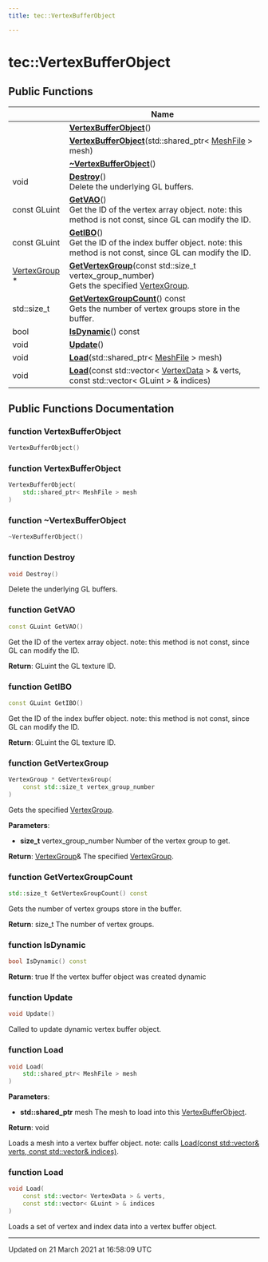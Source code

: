 ```yaml
---
title: tec::VertexBufferObject

---
```


# tec::VertexBufferObject



## Public Functions

|                | Name           |
| -------------- | -------------- |
| | **[VertexBufferObject](/engine/Classes/classtec_1_1_vertex_buffer_object/#function-vertexbufferobject)**() |
| | **[VertexBufferObject](/engine/Classes/classtec_1_1_vertex_buffer_object/#function-vertexbufferobject)**(std::shared_ptr< [MeshFile](/engine/Classes/classtec_1_1_mesh_file/) > mesh) |
| | **[~VertexBufferObject](/engine/Classes/classtec_1_1_vertex_buffer_object/#function-~vertexbufferobject)**() |
| void | **[Destroy](/engine/Classes/classtec_1_1_vertex_buffer_object/#function-destroy)**()<br>Delete the underlying GL buffers.  |
| const GLuint | **[GetVAO](/engine/Classes/classtec_1_1_vertex_buffer_object/#function-getvao)**()<br>Get the ID of the vertex array object. note: this method is not const, since GL can modify the ID.  |
| const GLuint | **[GetIBO](/engine/Classes/classtec_1_1_vertex_buffer_object/#function-getibo)**()<br>Get the ID of the index buffer object. note: this method is not const, since GL can modify the ID.  |
| [VertexGroup](/engine/Classes/structtec_1_1_vertex_group/) * | **[GetVertexGroup](/engine/Classes/classtec_1_1_vertex_buffer_object/#function-getvertexgroup)**(const std::size_t vertex_group_number)<br>Gets the specified [VertexGroup](/engine/Classes/structtec_1_1_vertex_group/).  |
| std::size_t | **[GetVertexGroupCount](/engine/Classes/classtec_1_1_vertex_buffer_object/#function-getvertexgroupcount)**() const<br>Gets the number of vertex groups store in the buffer.  |
| bool | **[IsDynamic](/engine/Classes/classtec_1_1_vertex_buffer_object/#function-isdynamic)**() const |
| void | **[Update](/engine/Classes/classtec_1_1_vertex_buffer_object/#function-update)**() |
| void | **[Load](/engine/Classes/classtec_1_1_vertex_buffer_object/#function-load)**(std::shared_ptr< [MeshFile](/engine/Classes/classtec_1_1_mesh_file/) > mesh) |
| void | **[Load](/engine/Classes/classtec_1_1_vertex_buffer_object/#function-load)**(const std::vector< [VertexData](/engine/Classes/structtec_1_1_vertex_data/) > & verts, const std::vector< GLuint > & indices) |

## Public Functions Documentation

### function VertexBufferObject

```cpp
VertexBufferObject()
```


### function VertexBufferObject

```cpp
VertexBufferObject(
    std::shared_ptr< MeshFile > mesh
)
```


### function ~VertexBufferObject

```cpp
~VertexBufferObject()
```


### function Destroy

```cpp
void Destroy()
```

Delete the underlying GL buffers. 

### function GetVAO

```cpp
const GLuint GetVAO()
```

Get the ID of the vertex array object. note: this method is not const, since GL can modify the ID. 

**Return**: GLuint the GL texture ID. 

### function GetIBO

```cpp
const GLuint GetIBO()
```

Get the ID of the index buffer object. note: this method is not const, since GL can modify the ID. 

**Return**: GLuint the GL texture ID. 

### function GetVertexGroup

```cpp
VertexGroup * GetVertexGroup(
    const std::size_t vertex_group_number
)
```

Gets the specified [VertexGroup](/engine/Classes/structtec_1_1_vertex_group/). 

**Parameters**: 

  * **size_t** vertex_group_number Number of the vertex group to get. 


**Return**: [VertexGroup](/engine/Classes/structtec_1_1_vertex_group/)& The specified [VertexGroup](/engine/Classes/structtec_1_1_vertex_group/). 

### function GetVertexGroupCount

```cpp
std::size_t GetVertexGroupCount() const
```

Gets the number of vertex groups store in the buffer. 

**Return**: size_t The number of vertex groups. 

### function IsDynamic

```cpp
bool IsDynamic() const
```


**Return**: true If the vertex buffer object was created dynamic 

### function Update

```cpp
void Update()
```


Called to update dynamic vertex buffer object. 


### function Load

```cpp
void Load(
    std::shared_ptr< MeshFile > mesh
)
```


**Parameters**: 

  * **std::shared_ptr<MeshFile>** mesh The mesh to load into this [VertexBufferObject](/engine/Classes/classtec_1_1_vertex_buffer_object/). 


**Return**: void 

Loads a mesh into a vertex buffer object. note: calls [Load(const std::vector<VertexData>& verts, const std::vector<GLuint>& indices)](/engine/Classes/classtec_1_1_vertex_buffer_object/#function-load). 


### function Load

```cpp
void Load(
    const std::vector< VertexData > & verts,
    const std::vector< GLuint > & indices
)
```


Loads a set of vertex and index data into a vertex buffer object. 


-------------------------------

Updated on 21 March 2021 at 16:58:09 UTC